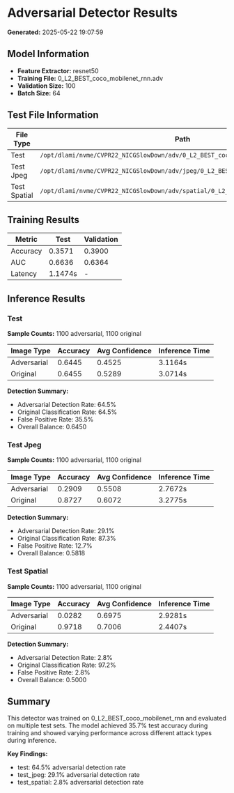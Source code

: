 # Adversarial Detector Results

**Generated:** 2025-05-22 19:07:59

## Model Information

- **Feature Extractor:** resnet50
- **Training File:** 0_L2_BEST_coco_mobilenet_rnn.adv
- **Validation Size:** 100
- **Batch Size:** 64

## Test File Information

| File Type | Path | Exists | Total Images |
|-----------|------|--------|-------------|
| Test | `/opt/dlami/nvme/CVPR22_NICGSlowDown/adv/0_L2_BEST_coco_mobilenet_rnn.adv` | ✓ | 2200 |
| Test Jpeg | `/opt/dlami/nvme/CVPR22_NICGSlowDown/adv/jpeg/0_L2_BEST_coco_mobilenet_rnn.adv` | ✓ | 2200 |
| Test Spatial | `/opt/dlami/nvme/CVPR22_NICGSlowDown/adv/spatial/0_L2_BEST_coco_mobilenet_rnn.adv` | ✓ | 2200 |

## Training Results

| Metric | Test | Validation |
|--------|------|------------|
| Accuracy | 0.3571 | 0.3900 |
| AUC | 0.6636 | 0.6364 |
| Latency | 1.1474s | - |

## Inference Results

### Test

**Sample Counts:** 1100 adversarial, 1100 original

| Image Type | Accuracy | Avg Confidence | Inference Time |
|------------|----------|----------------|----------------|
| Adversarial | 0.6445 | 0.4525 | 3.1164s |
| Original | 0.6455 | 0.5289 | 3.0714s |

**Detection Summary:**
- Adversarial Detection Rate: 64.5%
- Original Classification Rate: 64.5%
- False Positive Rate: 35.5%
- Overall Balance: 0.6450

### Test Jpeg

**Sample Counts:** 1100 adversarial, 1100 original

| Image Type | Accuracy | Avg Confidence | Inference Time |
|------------|----------|----------------|----------------|
| Adversarial | 0.2909 | 0.5508 | 2.7672s |
| Original | 0.8727 | 0.6072 | 3.2775s |

**Detection Summary:**
- Adversarial Detection Rate: 29.1%
- Original Classification Rate: 87.3%
- False Positive Rate: 12.7%
- Overall Balance: 0.5818

### Test Spatial

**Sample Counts:** 1100 adversarial, 1100 original

| Image Type | Accuracy | Avg Confidence | Inference Time |
|------------|----------|----------------|----------------|
| Adversarial | 0.0282 | 0.6975 | 2.9281s |
| Original | 0.9718 | 0.7006 | 2.4407s |

**Detection Summary:**
- Adversarial Detection Rate: 2.8%
- Original Classification Rate: 97.2%
- False Positive Rate: 2.8%
- Overall Balance: 0.5000

## Summary

This detector was trained on 0_L2_BEST_coco_mobilenet_rnn and evaluated on multiple test sets. The model achieved 35.7% test accuracy during training and showed varying performance across different attack types during inference.

**Key Findings:**
- test: 64.5% adversarial detection rate
- test_jpeg: 29.1% adversarial detection rate
- test_spatial: 2.8% adversarial detection rate
